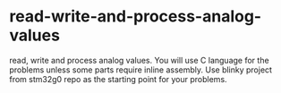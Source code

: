 # read-write-and-process-analog-values
read, write and process analog values. You will use C language for the problems unless some parts require inline assembly. Use blinky project from stm32g0 repo as the starting point for your problems.
